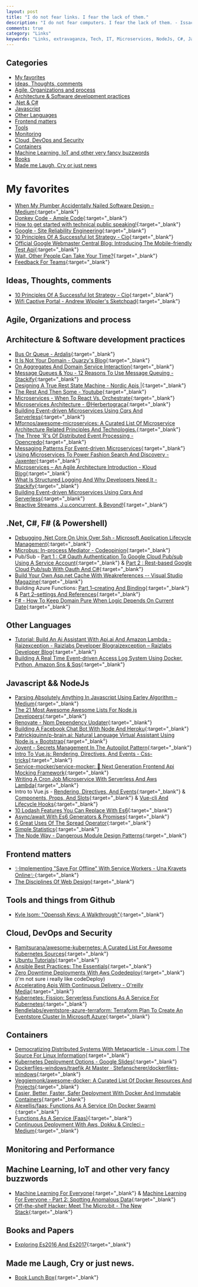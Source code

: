 ```yaml
---
layout: post
title: "I do not fear links. I fear the lack of them."
description: "I do not fear computers. I fear the lack of them. - Issac Assimov"
comments: true
category: "Links"
keywords: "Links, extravaganza, Tech, IT, Microservices, NodeJs, C#, Javascript, Solution architecture"
---
```


## Categories ##
* [My favorites](#favorites)
* [Ideas, Thoughts, comments](#ideas)
* [Agile, Organizations and process](#agile)
* [Architecture & Software development practices](#development)
* [.Net & C#](#net)
* [Javascript](#javascript)
* [Other Languages](#polygloting)
* [Frontend matters](#web)
* [Tools](#tools)
* [Monitoring](#monitoring)
* [Cloud, DevOps and Security](#devops)
* [Containers](#containers)
* [Machine Learning, IoT and other very fancy buzzwords](#iot)
* [Books](#books)
* [Made me Laugh, Cry or just news](#news)

# My favorites<a name="favorites"></a> #
* [When My Plumber Accidentally Nailed Software Design – Medium](https://medium.com/@matryer/when-my-plumber-accidentally-nailed-software-design-b900c879f3a1?__s=amwwwz5judsp1dsfgko7#.jcsxv115y){:target="_blank"} 
* [Donkey Code - Ample Code](https://einarwh.wordpress.com/2017/01/21/donkey-code/?__s=amwwwz5judsp1dsfgko7){:target="_blank"}
* [How to get started with technical public speaking!](http://www.hanselman.com/blog/VIDEOHowToGetStartedWithTechnicalPublicSpeaking.aspx){:target="_blank"}
* [Google - Site Reliability Engineering](https://landing.google.com/sre/book/index.html){:target="_blank"}
* [10 Principles Of A Successful Iot Strategy - Cio](http://www.cio.com/article/3162995/internet-of-things/10-principles-of-a-successful-iot-strategy.html#tk.rss_itstrategy){:target="_blank"}
* [Official Google Webmaster Central Blog: Introducing The Mobile-friendly Test Api](https://webmasters.googleblog.com/2017/01/introducing-mobile-friendly-test-api.html){:target="_blank"}
* [Wait, Other People Can Take Your Time?](https://m.signalvnoise.com/wait-you-dont-control-your-calendar-3a40f8f642fe#.ogrsi1fug){:target="_blank"}
* [Feedback For Teams](http://eleganthack.com/feedback-for-teams/){:target="_blank"}

## Ideas, Thoughts, comments <a name="ideas"></a> ##
* [10 Principles Of A Successful Iot Strategy - Cio](http://www.cio.com/article/3162995/internet-of-things/10-principles-of-a-successful-iot-strategy.html#tk.rss_itstrategy){:target="_blank"}
* [Wifi Captive Portal - Andrew Wippler's Sketchpad](https://andrewwippler.com/2016/03/11/wifi-captive-portal/){:target="_blank"}

## Agile, Organizations and process<a name="agile"></a> ##

## Architecture & Software development practices <a name="development"></a> ##
* [Bus Or Queue - Ardalis](http://ardalis.com/bus-or-queue?__s=amwwwz5judsp1dsfgko7){:target="_blank"}
* [It Is Not Your Domain - Ouarzy's Blog](http://www.ouarzy.com/2017/01/25/it-is-not-your-domain/?__s=amwwwz5judsp1dsfgko7){:target="_blank"}
* [On Aggregates And Domain Service Interaction](https://ocramius.github.io/blog/on-aggregates-and-external-context-interactions/?__s=amwwwz5judsp1dsfgko7){:target="_blank"}
* [Message Queues & You - 12 Reasons To Use Message Queuing - Stackify](https://stackify.com/message-queues-12-reasons/){:target="_blank"}
* [Designing A True Rest State Machine - Nordic Apis |](http://nordicapis.com/designing-a-true-rest-state-machine/){:target="_blank"}
* [The Rest And Then Some - Youtube](https://www.youtube.com/watch?v=QIv9YR1bMwY){:target="_blank"}
* [Microservices - When To React Vs. Orchestrate](https://developer.capitalone.com/blog-post/microservices-when-to-react-vs-orchestrate/){:target="_blank"}
* [Microservices Architecture - @Herbertograca](https://herbertograca.com/2017/01/26/microservices-architecture/){:target="_blank"}
* [Building Event-driven Microservices Using Cqrs And Serverless](http://www.kennybastani.com/2017/01/building-event-driven-microservices.html){:target="_blank"}
* [Mfornos/awesome-microservices: A Curated List Of Microservice Architecture Related Principles And Technologies.](https://github.com/mfornos/awesome-microservices){:target="_blank"}
* [The Three 'R's Of Distributed Event Processing - Opencredo](https://opencredo.com/three-rs-distributed-event-processing/){:target="_blank"}
* [Messaging Patterns For Event-driven Microservices](https://content.pivotal.io/blog/messaging-patterns-for-event-driven-microservices){:target="_blank"}
* [Using Microservices To Power Fashion Search And Discovery - Jaxenter](https://jaxenter.com/using-microservices-power-fashion-search-discovery-131378.html){:target="_blank"}
* [Microservices – An Agile Architecture Introduction - Kloud Blog](https://blog.kloud.com.au/2017/01/31/microservices-an-agile-architecture-introduction/){:target="_blank"}
* [What Is Structured Logging And Why Developers Need It - Stackify](https://stackify.com/what-is-structured-logging-and-why-developers-need-it/){:target="_blank"}
* [Building Event-driven Microservices Using Cqrs And Serverless](http://www.kennybastani.com/2017/01/building-event-driven-microservices.html?__s=amwwwz5judsp1dsfgko7){:target="_blank"}
* [Reactive Streams, J.u.concurrent, & Beyond!](https://www.infoq.com/presentations/streams-jdk){:target="_blank"}
## **.Net, C#, F# (& Powershell)**  <a name="net"></a> ##
* [Debugging .Net Core On Unix Over Ssh - Microsoft Application Lifecycle Management](https://blogs.msdn.microsoft.com/visualstudioalm/2017/01/26/debugging-net-core-on-unix-over-ssh/){:target="_blank"}
* [Microbus: In-process Mediator - Codeopinion](http://codeopinion.com/microbus-in-process-mediator/){:target="_blank"}
* Pub/Sub - [Part 1 : C# Oauth Authentication To Google Cloud Pub/sub Using A Service Account](https://blog.falafel.com/oauth-google-cloud-authentication/){:target="_blank"} & [Part 2 : Rest-based Google Cloud Pub/sub With Oauth And C#](https://blog.falafel.com/rest-google-cloud-pubsub-with-oauth/){:target="_blank"}
* [Build Your Own Asp.net Cache With Weakreferences -- Visual Studio Magazine](https://visualstudiomagazine.com/articles/2017/01/27/asp-net-cache-weakreferences.aspx){:target="_blank"}
* Building Azure Functions: [Part 1–creating And Binding](http://geekswithblogs.net/tmurphy/archive/2017/01/31/building-azure-functions-part-1ndashcreating-and-binding.aspx){:target="_blank"} & [Part 2–settings And References](http://geekswithblogs.net/tmurphy/archive/2017/02/01/building-azure-functions-part-2ndashsettings-and-references.aspx){:target="_blank"}
* [F# - How To Keep Domain Pure When Logic Depends On Current Date](http://www.taimila.com/blog/fsharp-pure-time-dependent-domain/?__s=amwwwz5judsp1dsfgko7){:target="_blank"}

## Other Languages  <a name="polygloting"></a> ##
* [Tutorial: Build An Ai Assistant With Api.ai And Amazon Lambda - Raizexception - Raizlabs Developer Blograizexception – Raizlabs Developer Blog](https://www.raizlabs.com/dev/2017/01/build-ai-assistant-api-ai-amazon-lambda/){:target="_blank"}
* [Building A Real Time Event-driven Access Log System Using Docker, Python, Amazon Sns & Sqs](https://medium.com/@eon01/building-a-real-time-event-driven-system-using-docker-python-amazon-sns-sqs-985759e660eb#.f49wso6r0){:target="_blank"}

## Javascript && NodeJs <a name="javascript"></a><a name="nodejs"></a> ##
* [Parsing Absolutely Anything In Javascript Using Earley Algorithm – Medium](https://medium.com/@gajus/parsing-absolutely-anything-in-javascript-using-earley-algorithm-886edcc31e5e#.lcbwm2nce){:target="_blank"}
* [The 21 Most Awesome Awesome Lists For Node.js Developers](https://nodesource.com/blog/the-21-most-awesome-awesome-lists-for-node-js-developers){:target="_blank"}
* [Renovate - Npm Dependency Updater](https://keylocation.sg/our-tech/renovate){:target="_blank"}
* [Building A Facebook Chat Bot With Node And Heroku](https://www.sitepoint.com/building-facebook-chat-bot-node-heroku/){:target="_blank"}
* [Patrickjquinn/p-brain.ai: Natural Language Virtual Assistant Using Node.js + Bootstrap](https://github.com/patrickjquinn/P-Brain.ai){:target="_blank"}
* [Joyent - Secrets Management In The Autopilot Pattern](https://www.joyent.com/blog/secrets-management-in-the-autopilotpattern){:target="_blank"}
* [Intro To Vue.js: Rendering, Directives, And Events - Css-tricks](https://css-tricks.com/intro-to-vue-1-rendering-directives-events/){:target="_blank"}
* [Service-mocker/service-mocker: 🚀 Next Generation Frontend Api Mocking Framework](https://github.com/service-mocker/service-mocker){:target="_blank"}
* [Writing A Cron Job Microservice With Serverless And Aws Lambda](https://blog.readme.io/writing-a-cron-job-microservice-with-serverless-and-aws-lambda/){:target="_blank"}
* Intro to Vue.js - [Rendering, Directives, And Events](https://css-tricks.com/intro-to-vue-1-rendering-directives-events/){:target="_blank"} & [Components, Props, And Slots](https://css-tricks.com/intro-to-vue-2-components-props-slots/){:target="_blank"} & [Vue-cli And Lifecycle Hooks](https://css-tricks.com/intro-to-vue-3-vue-cli-lifecycle-hooks/){:target="_blank"}
* [10 Lodash Features You Can Replace With Es6](https://www.sitepoint.com/lodash-features-replace-es6/){:target="_blank"}
* [Async/await With Es6 Generators & Promises](https://gist.github.com/ChrisChares/1ed079b9a6c9877ba4b43424139b166d){:target="_blank"}
* [6 Great Uses Of The Spread Operator](https://davidwalsh.name/spread-operator){:target="_blank"}
* [Simple Statistics](http://simplestatistics.org/){:target="_blank"}
* [The Node Way - Dangerous Module Design Patterns](http://thenodeway.io/posts/dangerous-module-design-patterns/){:target="_blank"}

## Frontend matters <a name="web"></a> ##
* [✨Implementing "Save For Offline" With Service Workers - Una Kravets Online✨](https://una.im/save-offline/){:target="_blank"}
* [The Disciplines Of Web Design](https://robots.thoughtbot.com/designing-for-the-web){:target="_blank"}

## Tools and things from Github <a name="tools"></a> ##
* [Kyle Isom: "Openssh Keys: A Walkthrough"](https://kyleisom.net/articles/ssh_keys.html){:target="_blank"}


## Cloud, DevOps and Security<a name="devops"></a> ##
* [Ramitsurana/awesome-kubernetes: A Curated List For Awesome Kubernetes Sources](https://github.com/ramitsurana/awesome-kubernetes){:target="_blank"}
* [Ubuntu Tutorials](https://tutorials.ubuntu.com/?_ga=1.125539850.1493826982.1485778526){:target="_blank"}
* [Ansible Best Practices: The Essentials](https://www.ansible.com/blog/ansible-best-practices-essentials){:target="_blank"}
* [Zero Downtime Deployments With Aws Codedeploy](https://read.acloud.guru/zero-downtime-deployment-with-aws-codedeploy-and-auto-scaling-groups-8ed002dd2d42#.t39p0d4mf){:target="_blank"} (i'm not sure i really like codeDeploy)
* [Accelerating Apis With Continuous Delivery - O'reilly Media](https://www.oreilly.com/ideas/accelerating-apis-with-continuous-delivery){:target="_blank"}
* [Kubernetes: Fission: Serverless Functions As A Service For Kubernetes](http://blog.kubernetes.io/2017/01/fission-serverless-functions-as-service-for-kubernetes.html){:target="_blank"}
* [Rendlelabs/eventstore-azure-terraform: Terraform Plan To Create An Eventstore Cluster In Microsoft Azure](https://github.com/RendleLabs/eventstore-azure-terraform){:target="_blank"}

## Containers <a name="containers"></a> ##
* [Democratizing Distributed Systems With Metaparticle - Linux.com | The Source For Linux Information](https://www.linux.com/news/learn/kubernetes/democratizing-distributed-systems-metaparticle){:target="_blank"}
* [Kubernetes Deployment Options - Google Slides](https://docs.google.com/presentation/d/1rmcIzebGsN4REuQhTkaCVISYB9hg_Pk0n1ypwiKq0Bk/edit#slide=id.p){:target="_blank"}
* [Dockerfiles-windows/traefik At Master · Stefanscherer/dockerfiles-windows](https://github.com/StefanScherer/dockerfiles-windows/tree/master/traefik#use-with-lets-encrypt){:target="_blank"}
* [Veggiemonk/awesome-docker: A Curated List Of Docker Resources And Projects](https://github.com/veggiemonk/awesome-docker){:target="_blank"}
* [Easier, Better, Faster, Safer Deployment With Docker And Immutable Containers](https://www.infoq.com/presentations/immutable-servers-docker){:target="_blank"}
* [Alexellis/faas: Functions As A Service (On Docker Swarm)](https://github.com/alexellis/faas){:target="_blank"}
* [Functions As A Service (Faas)](http://blog.alexellis.io/functions-as-a-service/){:target="_blank"}
* [Continuous Deployment With Aws, Dokku & Circleci – Medium](https://medium.com/@will123195/continuous-deployment-with-aws-dokku-circleci-999b749151ed#.5hl2d6lcu){:target="_blank"}

## Monitoring and Performance <a name="monitoring"></a> ##

## Machine Learning, IoT and other very fancy buzzwords <a name="iot"></a> ##
* [Machine Learning For Everyone](https://auth0.com/blog/machine-learning-for-everyone/){:target="_blank"} & [Machine Learning For Everyone - Part 2: Spotting Anomalous Data](https://auth0.com/blog/machine-learning-for-everyone-part-2-abnormal-behavior/){:target="_blank"}
* [Off-the-shelf Hacker: Meet The Micro:bit - The New Stack](http://thenewstack.io/off-shelf-hacker-meet-microbit/){:target="_blank"}

## Books and Papers<a name="books"></a> ##
* [Exploring Es2016 And Es2017](http://exploringjs.com/es2016-es2017/index.html){:target="_blank"}

## Made me Laugh, Cry or just news. <a name="news"></a> ##
* [Book Lunch Box](https://www.theliterarygiftcompany.com/collections/kitchen/products/book-lunch-box-blue){:target="_blank"}